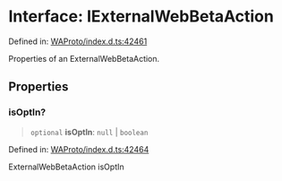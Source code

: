 # Interface: IExternalWebBetaAction

Defined in: [WAProto/index.d.ts:42461](https://github.com/Fokusdotid/Baileys/blob/eb819228f591f9a29a091aefc3a8c91a38d77089/WAProto/index.d.ts#L42461)

Properties of an ExternalWebBetaAction.

## Properties

### isOptIn?

> `optional` **isOptIn**: `null` \| `boolean`

Defined in: [WAProto/index.d.ts:42464](https://github.com/Fokusdotid/Baileys/blob/eb819228f591f9a29a091aefc3a8c91a38d77089/WAProto/index.d.ts#L42464)

ExternalWebBetaAction isOptIn
